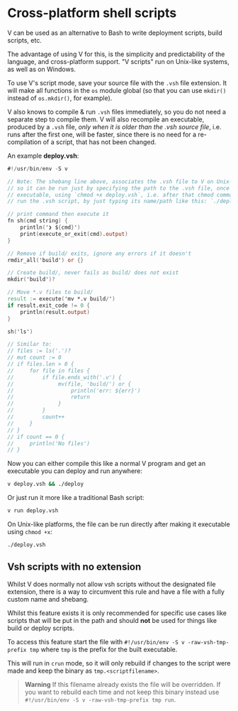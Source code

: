 # Cross-platform shell scripts

V can be used as an alternative to Bash to write deployment scripts, build scripts, etc.

The advantage of using V for this, is the simplicity and predictability of the language, and
cross-platform support.
"V scripts" run on Unix-like systems, as well as on Windows.

To use V's script mode, save your source file with the `.vsh` file extension.
It will make all functions in the `os` module global (so that you can use `mkdir()` instead
of `os.mkdir()`, for example).

V also knows to compile & run `.vsh` files immediately, so you do not need a separate step to compile them.
V will also recompile an executable, produced by a `.vsh` file, *only when it is older than the .vsh source file*,
i.e. runs after the first one, will be faster, since there is no need for a re-compilation of a script, that
has not been changed.

An example **deploy.vsh**:

```v oksyntax
#!/usr/bin/env -S v

// Note: The shebang line above, associates the .vsh file to V on Unix-like systems,
// so it can be run just by specifying the path to the .vsh file, once it's made
// executable, using `chmod +x deploy.vsh`, i.e. after that chmod command, you can
// run the .vsh script, by just typing its name/path like this: `./deploy.vsh`

// print command then execute it
fn sh(cmd string) {
	println('❯ ${cmd}')
	print(execute_or_exit(cmd).output)
}

// Remove if build/ exits, ignore any errors if it doesn't
rmdir_all('build') or {}

// Create build/, never fails as build/ does not exist
mkdir('build')?

// Move *.v files to build/
result := execute('mv *.v build/')
if result.exit_code != 0 {
	println(result.output)
}

sh('ls')

// Similar to:
// files := ls('.')?
// mut count := 0
// if files.len > 0 {
//     for file in files {
//         if file.ends_with('.v') {
//              mv(file, 'build/') or {
//                  println('err: ${err}')
//                  return
//              }
//         }
//         count++
//     }
// }
// if count == 0 {
//     println('No files')
// }
```

Now you can either compile this like a normal V program and get an executable you can deploy and run
anywhere:

```bash
v deploy.vsh && ./deploy
```

Or just run it more like a traditional Bash script:

```bash
v run deploy.vsh
```

On Unix-like platforms, the file can be run directly after making it executable using `chmod +x`:

```bash
./deploy.vsh
```

## Vsh scripts with no extension

Whilst V does normally not allow vsh scripts without the designated file extension, there is a way
to circumvent this rule and have a file with a fully custom name and shebang.

Whilst this feature exists it is only recommended for specific use cases like scripts that will be put
in the path and should **not** be used for things like build or deploy scripts.

To access this feature start the file with `#!/usr/bin/env -S v -raw-vsh-tmp-prefix tmp` where `tmp`
is the prefix for the built executable.

This will run in `crun` mode, so it will only rebuild if changes to the script were made and keep the
binary as `tmp.<scriptfilename>`.

> **Warning**
> If this filename already exists the file will be overridden.
> If you want to rebuild each time and not keep this binary instead
> use `#!/usr/bin/env -S v -raw-vsh-tmp-prefix tmp run`.
